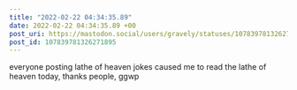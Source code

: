 ```yaml
---
title: "2022-02-22 04:34:35.89"
date: 2022-02-22 04:34:35.89 +00
post_uri: https://mastodon.social/users/gravely/statuses/107839781326271895
post_id: 107839781326271895
---
```

everyone posting lathe of heaven jokes caused me to read the lathe of heaven today, thanks people, ggwp


